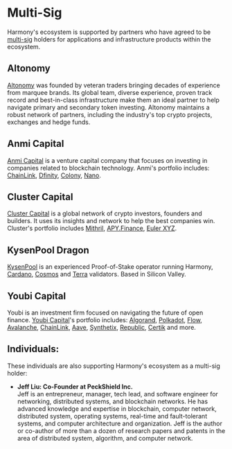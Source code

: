 # Multi-Sig

Harmony's ecosystem is supported by partners who have agreed to be [multi-sig](https://harmony.one/multisig) holders for applications and infrastructure products within the ecosystem.

## **Altonomy**

[Altonomy](https://www.altonomy.com/#/about) was founded by veteran traders bringing decades of experience from marquee brands. Its global team, diverse experience, proven track record and best-in-class infrastructure make them an ideal partner to help navigate primary and secondary token investing. Altonomy maintains a robust network of partners, including the industry's top crypto projects, exchanges and hedge funds.

## Anmi Capital

[Anmi Capital](https://anmi.group/en/) is a venture capital company that focuses on investing in companies related to blockchain technology. Anmi's portfolio includes: [ChainLink](https://chain.link), [Dfinity](https://dfinity.org), [Colony](https://colony.io), [Nano](https://nano.org).

## Cluster Capital

[Cluster Capital](https://twitter.com/clustervc?lang=en) is a global network of crypto investors, founders and builders. It uses its insights and network to help the best companies win. Cluster's portfolio includes [Mithril](https://mith.io/en-US), [APY.Finance](https://apy.finance), [Euler XYZ](https://www.euler.xyz).

## KysenPool Dragon

[KysenPool](https://kysenpool.io) is an experienced Proof-of-Stake operator running Harmony, [Cardano](https://cardano.org), [Cosmos](https://cosmos.network) and [Terra](https://terra.money) validators. Based in Silicon Valley.

## Youbi Capital

Youbi is an investment firm focused on navigating the future of open finance. [Youbi Capital](https://www.youbicapital.com/#)'s portfolio includes: [Algorand](https://www.algorand.com), [Polkadot](https://polkadot.network), [Flow](https://www.onflow.org), [Avalanche](https://avalabs.org), [ChainLink](https://chain.link), [Aave](https://aave.com), [Synthetix](https://synthetix.exchange/#/), [Republic](https://republic.co), [Certik](https://www.certik.org) and more.

## Individuals:

These individuals are also supporting Harmony's ecosystem as a multi-sig holder:

* **Jeff Liu: Co-Founder at PeckShield Inc.** \
  Jeff is an entrepreneur, manager, tech lead, and software engineer for networking, distributed systems, and blockchain networks. He has advanced knowledge and expertise in blockchain, computer network, distributed system, operating systems, real-time and fault-tolerant systems, and computer architecture and organization. Jeff is the author or co-author of more than a dozen of research papers and patents in the area of distributed system, algorithm, and computer network.
